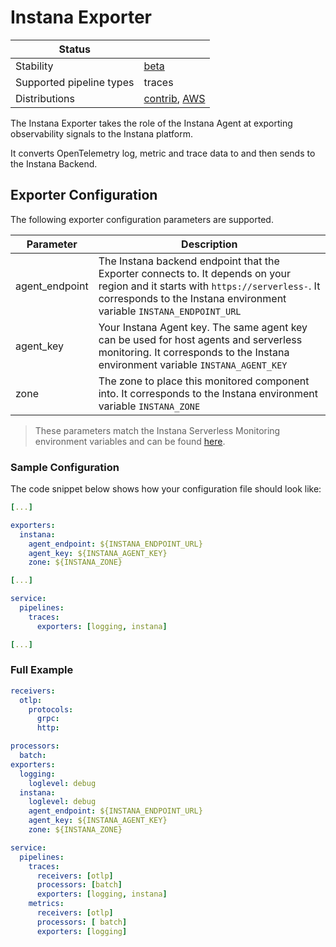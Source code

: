 # Instana Exporter

| Status                   |                  |
| ------------------------ |------------------|
| Stability                | [beta]           |
| Supported pipeline types | traces           |
| Distributions            | [contrib], [AWS] |

The Instana Exporter takes the role of the Instana Agent at exporting observability signals to the Instana platform.

It converts OpenTelemetry log, metric and trace data to and then sends to the Instana Backend.

## Exporter Configuration

The following exporter configuration parameters are supported.


| Parameter      | Description |
|----------------|-------------|
| agent_endpoint | The Instana backend endpoint that the Exporter connects to. It depends on your region and it starts with ``https://serverless-``. It corresponds to the Instana environment variable ``INSTANA_ENDPOINT_URL`` |
| agent_key      | Your Instana Agent key. The same agent key can be used for host agents and serverless monitoring. It corresponds to the Instana environment variable ``INSTANA_AGENT_KEY`` |
| zone           | The zone to place this monitored component into. It corresponds to the Instana environment variable ``INSTANA_ZONE`` |

> These parameters match the Instana Serverless Monitoring environment variables and can be found [here](https://www.ibm.com/docs/en/instana-observability/current?topic=references-environment-variables#serverless-monitoring).

### Sample Configuration

The code snippet below shows how your configuration file should look like:

```yaml
[...]

exporters:
  instana:
    agent_endpoint: ${INSTANA_ENDPOINT_URL}
    agent_key: ${INSTANA_AGENT_KEY}
    zone: ${INSTANA_ZONE}

[...]

service:
  pipelines:
    traces:
      exporters: [logging, instana]

[...]
```

### Full Example

```yaml
receivers:
  otlp:
    protocols:
      grpc:
      http:

processors:
  batch:
exporters:
  logging:
    loglevel: debug
  instana:
    loglevel: debug
    agent_endpoint: ${INSTANA_ENDPOINT_URL}
    agent_key: ${INSTANA_AGENT_KEY}
    zone: ${INSTANA_ZONE}

service:
  pipelines:
    traces:
      receivers: [otlp]
      processors: [batch]
      exporters: [logging, instana]
    metrics:
      receivers: [otlp]
      processors: [ batch]
      exporters: [logging]
```


[beta]:https://github.com/open-telemetry/opentelemetry-collector#beta
[contrib]:https://github.com/open-telemetry/opentelemetry-collector-releases/tree/main/distributions/otelcol-contrib
[AWS]:https://aws-otel.github.io/docs/partners/dynatrace

